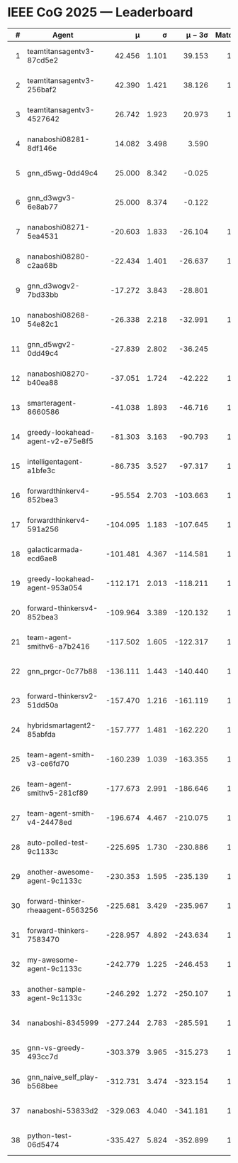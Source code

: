 # IEEE CoG 2025 — Leaderboard

| # | Agent | μ | σ | μ − 3σ | Matches | Updated |
|---:|---|---:|---:|---:|---:|---|
| 1 | teamtitansagentv3-87cd5e2 | 42.456 | 1.101 | 39.153 | 1600 | 2025-08-28 23:16 |
| 2 | teamtitansagentv3-256baf2 | 42.390 | 1.421 | 38.126 | 1620 | 2025-08-28 23:16 |
| 3 | teamtitansagentv3-4527642 | 26.742 | 1.923 | 20.973 | 1620 | 2025-08-28 23:16 |
| 4 | nanaboshi08281-8df146e | 14.082 | 3.498 | 3.590 | 50 | 2025-08-28 23:16 |
| 5 | gnn_d5wg-0dd49c4 | 25.000 | 8.342 | -0.025 | 20 | 2025-08-28 23:16 |
| 6 | gnn_d3wgv3-6e8ab77 | 25.000 | 8.374 | -0.122 | 98 | 2025-08-28 23:16 |
| 7 | nanaboshi08271-5ea4531 | -20.603 | 1.833 | -26.104 | 1980 | 2025-08-28 23:16 |
| 8 | nanaboshi08280-c2aa68b | -22.434 | 1.401 | -26.637 | 1420 | 2025-08-28 23:16 |
| 9 | gnn_d3wogv2-7bd33bb | -17.272 | 3.843 | -28.801 | 68 | 2025-08-28 23:16 |
| 10 | nanaboshi08268-54e82c1 | -26.338 | 2.218 | -32.991 | 1280 | 2025-08-28 23:16 |
| 11 | gnn_d5wgv2-0dd49c4 | -27.839 | 2.802 | -36.245 | 60 | 2025-08-28 23:16 |
| 12 | nanaboshi08270-b40ea88 | -37.051 | 1.724 | -42.222 | 1680 | 2025-08-28 23:16 |
| 13 | smarteragent-8660586 | -41.038 | 1.893 | -46.716 | 1318 | 2025-08-28 23:16 |
| 14 | greedy-lookahead-agent-v2-e75e8f5 | -81.303 | 3.163 | -90.793 | 1610 | 2025-08-28 23:16 |
| 15 | intelligentagent-a1bfe3c | -86.735 | 3.527 | -97.317 | 1333 | 2025-08-28 23:16 |
| 16 | forwardthinkerv4-852bea3 | -95.554 | 2.703 | -103.663 | 1300 | 2025-08-28 23:16 |
| 17 | forwardthinkerv4-591a256 | -104.095 | 1.183 | -107.645 | 1479 | 2025-08-28 23:16 |
| 18 | galacticarmada-ecd6ae8 | -101.481 | 4.367 | -114.581 | 1540 | 2025-08-28 23:16 |
| 19 | greedy-lookahead-agent-953a054 | -112.171 | 2.013 | -118.211 | 1558 | 2025-08-28 23:16 |
| 20 | forward-thinkersv4-852bea3 | -109.964 | 3.389 | -120.132 | 1169 | 2025-08-28 23:16 |
| 21 | team-agent-smithv6-a7b2416 | -117.502 | 1.605 | -122.317 | 1720 | 2025-08-28 23:16 |
| 22 | gnn_prgcr-0c77b88 | -136.111 | 1.443 | -140.440 | 1510 | 2025-08-28 23:16 |
| 23 | forward-thinkersv2-51dd50a | -157.470 | 1.216 | -161.119 | 1510 | 2025-08-28 23:16 |
| 24 | hybridsmartagent2-85abfda | -157.777 | 1.481 | -162.220 | 1443 | 2025-08-28 23:16 |
| 25 | team-agent-smith-v3-ce6fd70 | -160.239 | 1.039 | -163.355 | 1778 | 2025-08-28 23:16 |
| 26 | team-agent-smithv5-281cf89 | -177.673 | 2.991 | -186.646 | 1400 | 2025-08-28 23:16 |
| 27 | team-agent-smith-v4-24478ed | -196.674 | 4.467 | -210.075 | 1538 | 2025-08-28 23:16 |
| 28 | auto-polled-test-9c1133c | -225.695 | 1.730 | -230.886 | 1560 | 2025-08-28 23:16 |
| 29 | another-awesome-agent-9c1133c | -230.353 | 1.595 | -235.139 | 1360 | 2025-08-28 23:16 |
| 30 | forward-thinker-rheaagent-6563256 | -225.681 | 3.429 | -235.967 | 1510 | 2025-08-28 23:16 |
| 31 | forward-thinkers-7583470 | -228.957 | 4.892 | -243.634 | 1360 | 2025-08-28 23:16 |
| 32 | my-awesome-agent-9c1133c | -242.779 | 1.225 | -246.453 | 1540 | 2025-08-28 23:16 |
| 33 | another-sample-agent-9c1133c | -246.292 | 1.272 | -250.107 | 1700 | 2025-08-28 23:16 |
| 34 | nanaboshi-8345999 | -277.244 | 2.783 | -285.591 | 1160 | 2025-08-28 23:16 |
| 35 | gnn-vs-greedy-493cc7d | -303.379 | 3.965 | -315.273 | 1120 | 2025-08-28 23:16 |
| 36 | gnn_naive_self_play-b568bee | -312.731 | 3.474 | -323.154 | 1300 | 2025-08-28 23:16 |
| 37 | nanaboshi-53833d2 | -329.063 | 4.040 | -341.181 | 1300 | 2025-08-28 23:16 |
| 38 | python-test-06d5474 | -335.427 | 5.824 | -352.899 | 1530 | 2025-08-28 23:16 |
